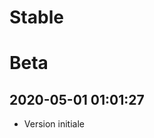 Stable
=========================

Beta
=========================

2020-05-01 01:01:27
-------------------
* Version initiale
